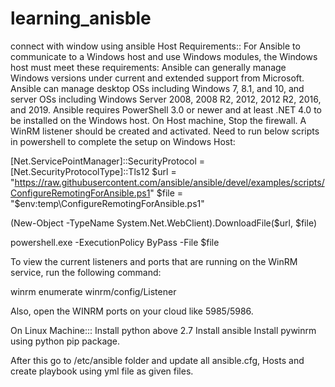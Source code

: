 # learning_anisble
connect with window using ansible
Host Requirements::
For Ansible to communicate to a Windows host and use Windows modules, the Windows host must meet these requirements:
Ansible can generally manage Windows versions under current and extended support from Microsoft. 
Ansible can manage desktop OSs including Windows 7, 8.1, and 10, and server OSs including Windows Server 2008, 2008 R2, 2012, 2012 R2, 2016, and 2019.
Ansible requires PowerShell 3.0 or newer and at least .NET 4.0 to be installed on the Windows host.
On Host machine, Stop the firewall.
A WinRM listener should be created and activated. Need to run below scripts in powershell to complete the setup on Windows Host:

[Net.ServicePointManager]::SecurityProtocol = [Net.SecurityProtocolType]::Tls12
$url = "https://raw.githubusercontent.com/ansible/ansible/devel/examples/scripts/ConfigureRemotingForAnsible.ps1"
$file = "$env:temp\ConfigureRemotingForAnsible.ps1"

(New-Object -TypeName System.Net.WebClient).DownloadFile($url, $file)

powershell.exe -ExecutionPolicy ByPass -File $file

To view the current listeners and ports that are running on the WinRM service, run the following command:

winrm enumerate winrm/config/Listener

Also, open the WINRM ports on your cloud like 5985/5986. 


On Linux Machine:::
Install python above 2.7
Install ansible
Install pywinrm using python pip package.

After this go to /etc/ansible folder and update all ansible.cfg, Hosts and create playbook using yml file as given files.




